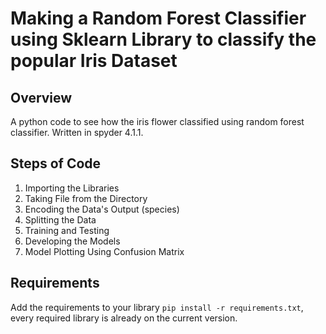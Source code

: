 # Making a Random Forest Classifier using Sklearn Library to classify the popular Iris Dataset
## Overview
A python code to see how the iris flower classified using random forest classifier. Written in spyder 4.1.1.
## Steps of Code
1. Importing the Libraries
2. Taking File from the Directory
3. Encoding the Data's Output (species)
4. Splitting the Data
5. Training and Testing
6. Developing the Models
7. Model Plotting Using Confusion Matrix
## Requirements
Add the requirements to your library `pip install -r requirements.txt`, every required library is already on the current version. 
